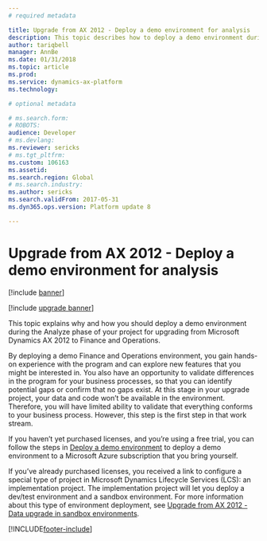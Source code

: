 ```yaml
---
# required metadata

title: Upgrade from AX 2012 - Deploy a demo environment for analysis
description: This topic describes how to deploy a demo environment during the Analyze phase of upgrading from Microsoft Dynamics AX 2012 to Finance and Operations.
author: tariqbell
manager: AnnBe
ms.date: 01/31/2018
ms.topic: article
ms.prod: 
ms.service: dynamics-ax-platform
ms.technology: 

# optional metadata

# ms.search.form: 
# ROBOTS: 
audience: Developer
# ms.devlang: 
ms.reviewer: sericks
# ms.tgt_pltfrm: 
ms.custom: 106163
ms.assetid: 
ms.search.region: Global
# ms.search.industry: 
ms.author: sericks
ms.search.validFrom: 2017-05-31
ms.dyn365.ops.version: Platform update 8

---
```


# Upgrade from AX 2012 - Deploy a demo environment for analysis

[!include [banner](../includes/banner.md)]

[!include [upgrade banner](../includes/upgrade-banner.md)]

This topic explains why and how you should deploy a demo environment during the Analyze phase of your project for upgrading from Microsoft Dynamics AX 2012 to Finance and Operations.

By deploying a demo Finance and Operations environment, you gain hands-on experience with the program and can explore new features that you might be interested in. You also have an opportunity to validate differences in the program for your business processes, so that you can identify potential gaps or confirm that no gaps exist. At this stage in your upgrade project, your data and code won’t be available in the environment. Therefore, you will have limited ability to validate that everything conforms to your business process. However, this step is the first step in that work stream.

If you haven’t yet purchased licenses, and you’re using a free trial, you can follow the steps in [Deploy a demo environment](../deployment/deploy-demo-environment.md) to deploy a demo environment to a Microsoft Azure subscription that you bring yourself.

If you’ve already purchased licenses, you received a link to configure a special type of project in Microsoft Dynamics Lifecycle Services (LCS): an implementation project. The implementation project will let you deploy a dev/test environment and a sandbox environment. For more information about this type of environment deployment, see [Upgrade from AX 2012 - Data upgrade in sandbox environments](upgrade-data-sandbox.md).


[!INCLUDE[footer-include](../../../includes/footer-banner.md)]